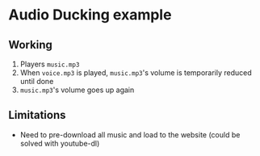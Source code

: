 # Audio Ducking example

## Working

1. Players `music.mp3`
2. When `voice.mp3` is played, `music.mp3`'s volume is temporarily reduced until done
3. `music.mp3`'s volume goes up again

## Limitations

- Need to pre-download all music and load to the website (could be solved with youtube-dl)
